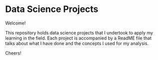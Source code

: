 # Data Science Projects

Welcome!

This repository holds data science projects that I undertook to apply my learning in the field. Each project is accompanied by a ReadME file that talks about what I have done and the concepts I used for my analysis.

Cheers!
